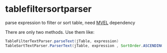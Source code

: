 # tablefiltersortparser
parse expression to filter or sort table, need [MVEL](http://mvel.codehaus.org) dependency

There are only two methods. Use them like:
```java
TableFilterTextParser.parseText(jTable, expression)
TableSortTextParser.ParserText(jTable, expression , SortOrder.ASCENDING);
```

